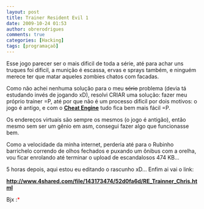 ```yaml
---
layout: post
title: Trainer Resident Evil 1
date: 2009-10-24 01:53
author: obrerodrigues
comments: true
categories: [Hacking]
tags: [programaçaõ]
---
```

Esse jogo parecer ser o mais dificil de toda a série, até para achar uns truques foi dificil, a munição é escassa, ervas e sprays também, e ninguém merece ter que matar aqueles zombies chatos com facadas.
<!-- <p style="text-align:center;"><img src="http://img834.imageshack.us/img834/1284/re2b.jpg" alt="" /> -->
Como não achei nenhuma solução para o meu <span style="text-decoration:line-through;">sério</span> problema (devia tá estudando invés de jogando xD), resolvi CRIAR uma solução: fazer meu próprio trainer =P, até por que não é um processo dificil por dois motivos: o jogo é antigo, e com o <a href="http://www.cheatengine.org/" target="_blank"><strong>Cheat Engine</strong></a> tudo fica bem mais fácil =P.

<!--more-->

Os endereços virtuais são sempre os mesmos (o jogo é antigão), então mesmo sem ser um gênio em asm, consegui fazer algo que funcionasse bem.

Como a velocidade da minha internet, perderia até para o Rubinho barrichelo correndo de olhos fechados e puxando um ônibus com a orelha, vou ficar enrolando até terminar o upload de escandalosos 474 KB...

5 horas depois, aqui estou eu editando o rascunho xD... Enfim ai vai o link:

<a href="http://www.4shared.com/file/143173474/52d0fa6d/RE_Trainner_Chris.html" target="_blank"><strong>http://www.4shared.com/file/143173474/52d0fa6d/RE_Trainner_Chris.html</strong></a>

Bjx :<span style="color:#ff0000;">*</span>
